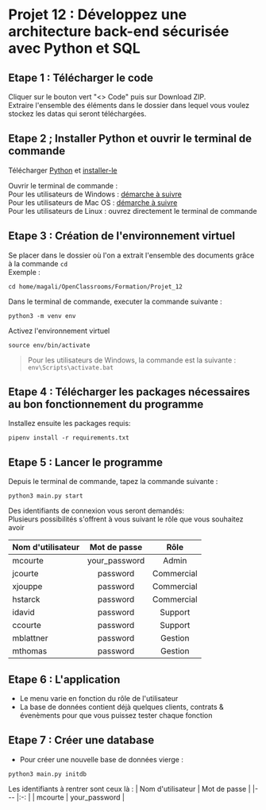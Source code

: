 # Projet 12 : Développez une architecture back-end sécurisée avec Python et SQL



## Etape 1 : Télécharger le code

Cliquer sur le bouton vert "<> Code" puis sur Download ZIP.  
Extraire l'ensemble des éléments dans le dossier dans lequel vous voulez stockez les datas qui seront téléchargées.  


## Etape 2 ; Installer Python et ouvrir le terminal de commande

Télécharger [Python](https://www.python.org/downloads/) et [installer-le](https://fr.wikihow.com/installer-Python)  

Ouvrir le terminal de commande :  
Pour les utilisateurs de Windows : [démarche à suivre ](https://support.kaspersky.com/fr/common/windows/14637#block0)  
Pour les utilisateurs de Mac OS : [démarche à suivre ](https://support.apple.com/fr-fr/guide/terminal/apd5265185d-f365-44cb-8b09-71a064a42125/mac)  
Pour les utilisateurs de Linux : ouvrez directement le terminal de commande   


## Etape 3 : Création de l'environnement virtuel

Se placer dans le dossier où l'on a extrait l'ensemble des documents grâce à la commande ``cd``  
Exemple :
```
cd home/magali/OpenClassrooms/Formation/Projet_12
```


Dans le terminal de commande, executer la commande suivante :
```
python3 -m venv env
```


Activez l'environnement virtuel
```
source env/bin/activate
```
> Pour les utilisateurs de Windows, la commande est la suivante : 
> ``` env\Scripts\activate.bat ```

## Etape 4 : Télécharger les packages nécessaires au bon fonctionnement du programme


Installez ensuite les packages requis:  
```
pipenv install -r requirements.txt
```

## Etape 5 : Lancer le programme


Depuis le terminal de commande, tapez la commande suivante :
```
python3 main.py start
```
Des identifiants de connexion vous seront demandés:  
Plusieurs possibilités s'offrent à vous suivant le rôle que vous souhaitez avoir 

|   Nom d'utilisateur   |   Mot de passe |   Rôle |
|---    |:-:    |:-:    |
|   mcourte |   your_password   |   Admin |
|   jcourte   |   password |   Commercial|
|   xjouppe   |   password  |   Commercial |
|   hstarck   |   password  |   Commercial |
|   idavid   |   password  |   Support |
|   ccourte   |   password  |   Support |
|   mblattner   |   password  |   Gestion |
|   mthomas   |   password   |   Gestion 


## Etape 6 : L'application

* Le menu varie en fonction du rôle de l'utilisateur
* La base de données contient déjà quelques clients, contrats & évenèments pour que vous puissez tester chaque fonction


## Etape 7 : Créer une database

* Pour créer une nouvelle base de données vierge :
```
python3 main.py initdb
```
Les identifiants à rentrer sont ceux là :
|   Nom d'utilisateur   |   Mot de passe |
|---    |:-:    |
|   mcourte |   your_password   |
